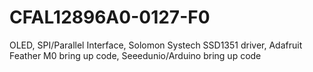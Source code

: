 # CFAL12896A0-0127-F0
OLED, SPI/Parallel Interface, Solomon Systech SSD1351 driver, Adafruit Feather M0 bring up code, Seeedunio/Arduino bring up code
